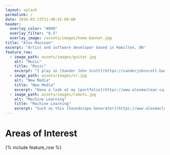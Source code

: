 ```yaml
---
layout: splash
permalink: /
date: 2016-03-23T11:48:41-04:00
header:
  overlay_color: "#000"
  overlay_filter: "0.5"
  overlay_image: /assets/images/home-banner.jpg
title: "Alex MacLean"
excerpt: "Artist and software developer based in Hamilton, ON"
feature_row:
  - image_path: assets/images/guitar.jpg
    alt: "Music"
    title: "Music"
    excerpt: "I play in [Xander John Scott](https://xanderjohnscott.bandcamp.com/) and [Deepsea Challenger](https://www.facebook.com/deepseachallengerband/)"
  - image_path: assets/images/vr.jpg
    alt: "New Media"
    title: "New Media"
    excerpt: "Have a look at my [portfolio](https://www.alexmaclean.ca/portfolio)"
  - image_path: assets/images/robots.jpg
    alt: "Machine Learning"
    title: "Machine Learning"
    excerpt: "Such as this [Soundscape Generator](https://www.alexmaclean.ca/2017/12/01/soundscape-generator.html)"
---
```


# Areas of Interest

{% include feature_row %}
